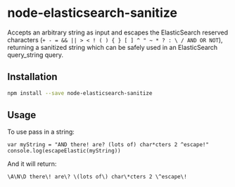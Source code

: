 node-elasticsearch-sanitize
===========================

Accepts an arbitrary string as input and escapes the ElasticSearch reserved characters (`+ - = && || > < ! ( ) { } [ ] ^ " ~ * ? : \ / AND OR NOT`), returning a sanitized string which can be safely used in an ElasticSearch query_string query.

Installation
------------

```bash
npm install --save node-elasticsearch-sanitize
```

Usage
-----

To use pass in a string:  
```
var myString = "AND there! are? (lots of) char*cters 2 ^escape!"
console.log(escapeElastic(myString))
```
And it will return:  
```
\A\N\D there\! are\? \(lots of\) char\*cters 2 \^escape\!
```

